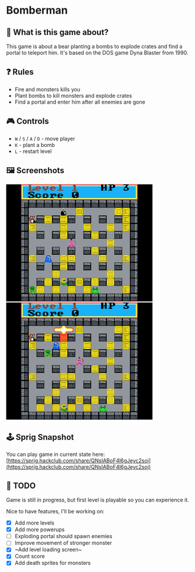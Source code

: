 # Bomberman

## 🤔 What is this game about?
This game is about a bear planting a bombs to explode crates and find a portal to teleport him.
It's based on the DOS game Dyna Blaster from 1990.

## ❓ Rules
- Fire and monsters kills you
- Plant bombs to kill monsters and explode crates
- Find a portal and enter him after all enemies are gone

## 🎮 Controls
- `W` / `S` / `A` / `D` - move player
- `K` - plant a bomb
- `L` - restart level

## 🖼 Screenshots
![Bomberman](Bomberman.png)
![Bomberman](Bomberman_2.png)

## 🕹 Sprig Snapshot
You can play game in current state here: [https://sprig.hackclub.com/share/QNsIABoF4l6gJeyc2soj](https://sprig.hackclub.com/share/QNsIABoF4l6gJeyc2soj)

## 📝 TODO
Game is still in progress, but first level is playable so you can experience it.

Nice to have features, I'll be working on:
- [x] Add more levels
- [x] Add more powerups
- [ ] Exploding portal should spawn enemies
- [ ] Improve movement of stronger monster
- [x] ~Add level loading screen~
- [x] Count score
- [x] Add death sprites for monsters
